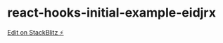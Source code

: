 # react-hooks-initial-example-eidjrx

[Edit on StackBlitz ⚡️](https://stackblitz.com/edit/react-hooks-initial-example-eidjrx)